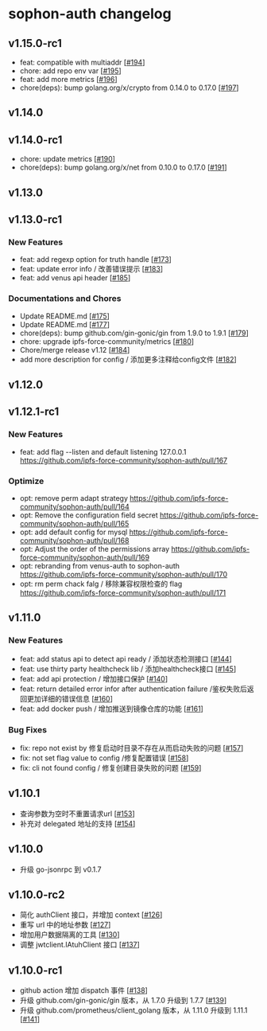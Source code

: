 # sophon-auth changelog

## v1.15.0-rc1

* feat: compatible with multiaddr [[#194](https://github.com/ipfs-force-community/sophon-auth/pull/194)]
* chore: add repo env var [[#195](https://github.com/ipfs-force-community/sophon-auth/pull/195)]
* feat: add more metrics [[#196](https://github.com/ipfs-force-community/sophon-auth/pull/196)]
* chore(deps): bump golang.org/x/crypto from 0.14.0 to 0.17.0 [[#197](https://github.com/ipfs-force-community/sophon-auth/pull/197)]

## v1.14.0

## v1.14.0-rc1

* chore: update metrics [[#190](https://github.com/ipfs-force-community/sophon-auth/pull/190)]
* chore(deps): bump golang.org/x/net from 0.10.0 to 0.17.0 [[#191](https://github.com/ipfs-force-community/sophon-auth/pull/191)]

## v1.13.0

## v1.13.0-rc1

### New Features

* feat: add regexp option for truth handle [[#173](https://github.com/ipfs-force-community/sophon-auth/pull/173)]
* feat: update error info / 改善错误提示 [[#183](https://github.com/ipfs-force-community/sophon-auth/pull/183)]
* feat: add venus api header [[#185](https://github.com/ipfs-force-community/sophon-auth/pull/185)]

### Documentations and Chores

* Update README.md [[#175](https://github.com/ipfs-force-community/sophon-auth/pull/175)]
* Update README.md [[#177](https://github.com/ipfs-force-community/sophon-auth/pull/177)]
* chore(deps): bump github.com/gin-gonic/gin from 1.9.0 to 1.9.1 [[#179](https://github.com/ipfs-force-community/sophon-auth/pull/179)]
* chore: upgrade ipfs-force-community/metrics [[#180](https://github.com/ipfs-force-community/sophon-auth/pull/180)]
* Chore/merge release v1.12 [[#184](https://github.com/ipfs-force-community/sophon-auth/pull/184)]
* add more description for config / 添加更多注释给config文件 [[#182](https://github.com/ipfs-force-community/sophon-auth/pull/182)]


## v1.12.0

## v1.12.1-rc1
### New Features
* feat: add flag --listen and default listening 127.0.0.1  https://github.com/ipfs-force-community/sophon-auth/pull/167

### Optimize
* opt: remove perm adapt strategy  https://github.com/ipfs-force-community/sophon-auth/pull/164
* opt: Remove the configuration field secret  https://github.com/ipfs-force-community/sophon-auth/pull/165
* opt: add default config for mysql  https://github.com/ipfs-force-community/sophon-auth/pull/168
* opt: Adjust the order of the permissions array  https://github.com/ipfs-force-community/sophon-auth/pull/169
* opt: rebranding from venus-auth to sophon-auth  https://github.com/ipfs-force-community/sophon-auth/pull/170
* opt: rm perm chack falg / 移除兼容权限检查的 flag  https://github.com/ipfs-force-community/sophon-auth/pull/171

## v1.11.0
### New Features
* feat: add status api to detect api ready / 添加状态检测接口 [[#144](https://github.com/ipfs-force-community/sophon-auth/pull/144)]
* feat: use thirty party healthcheck lib  / 添加healthcheck接口 [[#145](https://github.com/ipfs-force-community/sophon-auth/pull/145)]
* feat: add api protection / 增加接口保护  [[#140](https://github.com/ipfs-force-community/sophon-auth/pull/140)]
* feat: return detailed error infor after authentication failure  /鉴权失败后返回更加详细的错误信息 [[#160](https://github.com/ipfs-force-community/sophon-auth/pull/160)]
* feat: add docker push / 增加推送到镜像仓库的功能 [[#161](https://github.com/ipfs-force-community/sophon-auth/pull/161)]

### Bug Fixes

* fix: repo not exist by 修复启动时目录不存在从而启动失败的问题 [[#157](https://github.com/ipfs-force-community/sophon-auth/pull/157)]
* fix: not set flag value to config  /修复配置错误 [[#158](https://github.com/ipfs-force-community/sophon-auth/pull/158)]
* fix: cli not found config  / 修复创建目录失败的问题 [[#159](https://github.com/ipfs-force-community/sophon-auth/pull/159)]


## v1.10.1

* 查询参数为空时不重置请求url [[#153](https://github.com/ipfs-force-community/sophon-auth/pull/153)]
* 补充对 delegated 地址的支持 [[#154](https://github.com/ipfs-force-community/sophon-auth/pull/154)]

## v1.10.0

* 升级 go-jsonrpc 到 v0.1.7

## v1.10.0-rc2

* 简化 authClient 接口，并增加 context [[#126](https://github.com/ipfs-force-community/sophon-auth/pull/126)]
* 重写 url 中的地址参数 [[#127](https://github.com/ipfs-force-community/sophon-auth/pull/127)]
* 增加用户数据隔离的工具 [[#130](https://github.com/ipfs-force-community/sophon-auth/pull/130)]
* 调整 jwtclient.IAtuhClient 接口 [[#137](https://github.com/ipfs-force-community/sophon-auth/pull/137)]

## v1.10.0-rc1

* github action 增加 dispatch 事件 [[#138](https://github.com/ipfs-force-community/sophon-auth/pull/138)]
* 升级 github.com/gin-gonic/gin 版本，从 1.7.0 升级到 1.7.7 [[#139](https://github.com/ipfs-force-community/sophon-auth/pull/139)]
* 升级 github.com/prometheus/client_golang 版本，从 1.11.0 升级到 1.11.1 [[#141](https://github.com/ipfs-force-community/sophon-auth/pull/141)]
